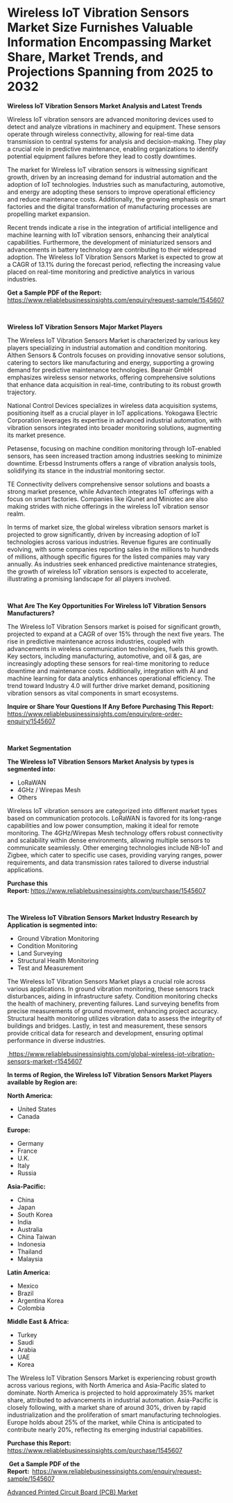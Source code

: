 <p><h1>Wireless IoT Vibration Sensors Market Size Furnishes Valuable Information Encompassing Market Share, Market Trends, and Projections Spanning from 2025 to 2032</h1></p><p><strong>Wireless IoT Vibration Sensors Market Analysis and Latest Trends</strong></p>
<p><p>Wireless IoT vibration sensors are advanced monitoring devices used to detect and analyze vibrations in machinery and equipment. These sensors operate through wireless connectivity, allowing for real-time data transmission to central systems for analysis and decision-making. They play a crucial role in predictive maintenance, enabling organizations to identify potential equipment failures before they lead to costly downtimes.</p><p>The market for Wireless IoT vibration sensors is witnessing significant growth, driven by an increasing demand for industrial automation and the adoption of IoT technologies. Industries such as manufacturing, automotive, and energy are adopting these sensors to improve operational efficiency and reduce maintenance costs. Additionally, the growing emphasis on smart factories and the digital transformation of manufacturing processes are propelling market expansion.</p><p>Recent trends indicate a rise in the integration of artificial intelligence and machine learning with IoT vibration sensors, enhancing their analytical capabilities. Furthermore, the development of miniaturized sensors and advancements in battery technology are contributing to their widespread adoption. The Wireless IoT Vibration Sensors Market is expected to grow at a CAGR of 13.1% during the forecast period, reflecting the increasing value placed on real-time monitoring and predictive analytics in various industries.</p></p>
<p><strong>Get a Sample PDF of the Report:&nbsp;</strong> <a href="https://www.reliablebusinessinsights.com/enquiry/request-sample/1545607?utm_campaign=3079&utm_medium=2&utm_source=Github&utm_content=ia&utm_term=06042025&utm_id=wireless-iot-vibration-sensors">https://www.reliablebusinessinsights.com/enquiry/request-sample/1545607</a></p>
<p>&nbsp;</p>
<p><strong>Wireless IoT Vibration Sensors Major Market Players</strong></p>
<p><p>The Wireless IoT Vibration Sensors Market is characterized by various key players specializing in industrial automation and condition monitoring. Althen Sensors & Controls focuses on providing innovative sensor solutions, catering to sectors like manufacturing and energy, supporting a growing demand for predictive maintenance technologies. Beanair GmbH emphasizes wireless sensor networks, offering comprehensive solutions that enhance data acquisition in real-time, contributing to its robust growth trajectory.</p><p>National Control Devices specializes in wireless data acquisition systems, positioning itself as a crucial player in IoT applications. Yokogawa Electric Corporation leverages its expertise in advanced industrial automation, with vibration sensors integrated into broader monitoring solutions, augmenting its market presence.</p><p>Petasense, focusing on machine condition monitoring through IoT-enabled sensors, has seen increased traction among industries seeking to minimize downtime. Erbessd Instruments offers a range of vibration analysis tools, solidifying its stance in the industrial monitoring sector. </p><p>TE Connectivity delivers comprehensive sensor solutions and boasts a strong market presence, while Advantech integrates IoT offerings with a focus on smart factories. Companies like iQunet and Miniotec are also making strides with niche offerings in the wireless IoT vibration sensor realm.</p><p>In terms of market size, the global wireless vibration sensors market is projected to grow significantly, driven by increasing adoption of IoT technologies across various industries. Revenue figures are continually evolving, with some companies reporting sales in the millions to hundreds of millions, although specific figures for the listed companies may vary annually. As industries seek enhanced predictive maintenance strategies, the growth of wireless IoT vibration sensors is expected to accelerate, illustrating a promising landscape for all players involved.</p></p>
<p>&nbsp;</p>
<p><strong>What Are The Key Opportunities For Wireless IoT Vibration Sensors Manufacturers?</strong></p>
<p><p>The Wireless IoT Vibration Sensors market is poised for significant growth, projected to expand at a CAGR of over 15% through the next five years. The rise in predictive maintenance across industries, coupled with advancements in wireless communication technologies, fuels this growth. Key sectors, including manufacturing, automotive, and oil & gas, are increasingly adopting these sensors for real-time monitoring to reduce downtime and maintenance costs. Additionally, integration with AI and machine learning for data analytics enhances operational efficiency. The trend toward Industry 4.0 will further drive market demand, positioning vibration sensors as vital components in smart ecosystems.</p></p>
<p><strong>Inquire or Share Your Questions If Any Before Purchasing This Report:</strong> <a href="https://www.reliablebusinessinsights.com/enquiry/pre-order-enquiry/1545607?utm_campaign=3079&utm_medium=2&utm_source=Github&utm_content=ia&utm_term=06042025&utm_id=wireless-iot-vibration-sensors">https://www.reliablebusinessinsights.com/enquiry/pre-order-enquiry/1545607</a></p>
<p>&nbsp;</p>
<p><strong>Market Segmentation</strong></p>
<p><strong>The Wireless IoT Vibration Sensors Market Analysis by types is segmented into:</strong></p>
<p><ul><li>LoRaWAN</li><li>4GHz / Wirepas Mesh</li><li>Others</li></ul></p>
<p><p>Wireless IoT vibration sensors are categorized into different market types based on communication protocols. LoRaWAN is favored for its long-range capabilities and low power consumption, making it ideal for remote monitoring. The 4GHz/Wirepas Mesh technology offers robust connectivity and scalability within dense environments, allowing multiple sensors to communicate seamlessly. Other emerging technologies include NB-IoT and Zigbee, which cater to specific use cases, providing varying ranges, power requirements, and data transmission rates tailored to diverse industrial applications.</p></p>
<p><strong>Purchase this Report:&nbsp;</strong><a href="https://www.reliablebusinessinsights.com/purchase/1545607?utm_campaign=3079&utm_medium=2&utm_source=Github&utm_content=ia&utm_term=06042025&utm_id=wireless-iot-vibration-sensors">https://www.reliablebusinessinsights.com/purchase/1545607</a></p>
<p>&nbsp;</p>
<p><strong>The Wireless IoT Vibration Sensors Market Industry Research by Application is segmented into:</strong></p>
<p><ul><li>Ground Vibration Monitoring</li><li>Condition Monitoring</li><li>Land Surveying</li><li>Structural Health Monitoring</li><li>Test and Measurement</li></ul></p>
<p><p>The Wireless IoT Vibration Sensors Market plays a crucial role across various applications. In ground vibration monitoring, these sensors track disturbances, aiding in infrastructure safety. Condition monitoring checks the health of machinery, preventing failures. Land surveying benefits from precise measurements of ground movement, enhancing project accuracy. Structural health monitoring utilizes vibration data to assess the integrity of buildings and bridges. Lastly, in test and measurement, these sensors provide critical data for research and development, ensuring optimal performance in diverse industries.</p></p>
<p><a href="https://www.reliablebusinessinsights.com/global-wireless-iot-vibration-sensors-market-r1545607?utm_campaign=3079&utm_medium=2&utm_source=Github&utm_content=ia&utm_term=06042025&utm_id=wireless-iot-vibration-sensors">&nbsp;https://www.reliablebusinessinsights.com/global-wireless-iot-vibration-sensors-market-r1545607</a></p>
<p><strong>In terms of Region, the Wireless IoT Vibration Sensors Market Players available by Region are:</strong></p>
<p>
    <p> <strong> North America: </strong>
        <ul>
            <li>United States</li>
            <li>Canada</li>
        </ul>
        </p> 
    <p> <strong> Europe: </strong>
        <ul>
            <li>Germany</li>
            <li>France</li>
            <li>U.K.</li>
            <li>Italy</li>
            <li>Russia</li>
        </ul>
        </p> 
    <p> <strong> Asia-Pacific: </strong>
        <ul>
            <li>China</li>
            <li>Japan</li>
            <li>South Korea</li>
            <li>India</li>
            <li>Australia</li>
            <li>China Taiwan</li>
            <li>Indonesia</li>
            <li>Thailand</li>
            <li>Malaysia</li>
        </ul>
        </p> 
    <p> <strong> Latin America: </strong>
        <ul>
            <li>Mexico</li>
            <li>Brazil</li>
            <li>Argentina Korea</li>
            <li>Colombia</li>
        </ul>
        </p> 
    <p> <strong> Middle East & Africa: </strong>
        <ul>
            <li>Turkey</li>
            <li>Saudi</li>
            <li>Arabia</li>
            <li>UAE</li>
            <li>Korea</li>
        </ul>
    </p>
    </p>
<p><p>The Wireless IoT Vibration Sensors Market is experiencing robust growth across various regions, with North America and Asia-Pacific slated to dominate. North America is projected to hold approximately 35% market share, attributed to advancements in industrial automation. Asia-Pacific is closely following, with a market share of around 30%, driven by rapid industrialization and the proliferation of smart manufacturing technologies. Europe holds about 25% of the market, while China is anticipated to contribute nearly 20%, reflecting its emerging industrial capabilities.</p></p>
<p><strong>Purchase this Report: </strong><a href="https://www.reliablebusinessinsights.com/purchase/1545607?utm_campaign=3079&utm_medium=2&utm_source=Github&utm_content=ia&utm_term=06042025&utm_id=wireless-iot-vibration-sensors">https://www.reliablebusinessinsights.com/purchase/1545607</a></p>
<p>&nbsp;<strong>Get a Sample PDF of the Report:&nbsp;&nbsp;</strong><a href="https://www.reliablebusinessinsights.com/enquiry/request-sample/1545607?utm_campaign=3079&utm_medium=2&utm_source=Github&utm_content=ia&utm_term=06042025&utm_id=wireless-iot-vibration-sensors">https://www.reliablebusinessinsights.com/enquiry/request-sample/1545607</a></p>
<p><strong></strong></p>
<p><p><a href="https://github.com/celpabembes/Market-Research-Report-List-1/blob/main/advanced-printed-circuit-board-pcb-market.md?utm_campaign=3079&utm_medium=2&utm_source=Github&utm_content=ia&utm_term=06042025&utm_id=wireless-iot-vibration-sensors">Advanced Printed Circuit Board (PCB) Market</a></p></p>